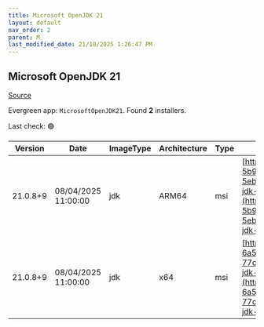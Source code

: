 ```yaml
---
title: Microsoft OpenJDK 21
layout: default
nav_order: 2
parent: M
last_modified_date: 21/10/2025 1:26:47 PM
---
```


## Microsoft OpenJDK 21

[Source](https://www.microsoft.com/openjdk)

Evergreen app: `MicrosoftOpenJDK21`. Found **2** installers.

Last check: 🟢

| Version  | Date                | ImageType | Architecture | Type | URI                                                                                                                                                                                                                                                                                                                                              |
| -------- | ------------------- | --------- | ------------ | ---- | ------------------------------------------------------------------------------------------------------------------------------------------------------------------------------------------------------------------------------------------------------------------------------------------------------------------------------------------------ |
| 21.0.8+9 | 08/04/2025 11:00:00 | jdk       | ARM64        | msi  | [https://download.visualstudio.microsoft.com/download/pr/f42d0f27-5b9c-452a-9a95-5eb6bc33dbb1/a92cf94a5fc163511ec3698ec75bf4a9/microsoft-jdk-21.0.8-windows-aarch64.msi](https://download.visualstudio.microsoft.com/download/pr/f42d0f27-5b9c-452a-9a95-5eb6bc33dbb1/a92cf94a5fc163511ec3698ec75bf4a9/microsoft-jdk-21.0.8-windows-aarch64.msi) |
| 21.0.8+9 | 08/04/2025 11:00:00 | jdk       | x64          | msi  | [https://download.visualstudio.microsoft.com/download/pr/afa7840a-6a51-4fb4-a321-77dd039ba481/c88e3fa5a260618016e712a6606b3b9a/microsoft-jdk-21.0.8-windows-x64.msi](https://download.visualstudio.microsoft.com/download/pr/afa7840a-6a51-4fb4-a321-77dd039ba481/c88e3fa5a260618016e712a6606b3b9a/microsoft-jdk-21.0.8-windows-x64.msi)         |
